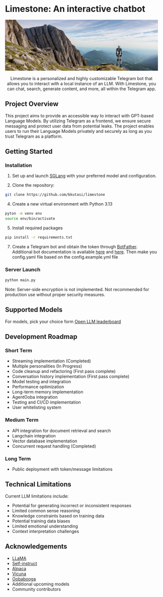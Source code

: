 # Limestone: An interactive chatbot

<center>

![banner](assets/banner.png)

Limestone is a personalized and highly customizable Telegram bot that allows you to interact with a local instance of an LLM. With Limestone, you can chat, search, generate content, and more, all within the Telegram app.

</center>

## Project Overview

This project aims to provide an accessible way to interact with GPT-based Language Models. By utilizing Telegram as a frontend, we ensure secure messaging and protect user data from potential leaks. The project enables users to run their Language Models privately and securely as long as you trust Telegram as a platform.

## Getting Started

### Installation

1. Set up and launch [SGLang](https://github.com/sgl-project/sglang) with your preferred model and configuration.

3. Clone the repository:
```bash
git clone https://github.com/bkutasi/limestone
```

4. Create a new virtual environment with Python 3.13
```bash	
pyton -m venv env
source env/bin/activate
```

5. Install required packages
```bash
pip install -r requirements.txt
```

7. Create a Telegram bot and obtain the token through [BotFather](https://telegram.me/BotFather). Additional bot documentation is available [here](https://core.telegram.org/bots#6-botfather) and [here](https://core.telegram.org/bots/tutorial). Then make you config.yaml file based on the config.example.yml file

### Server Launch

```bash
python main.py
```

Note: Server-side encryption is not implemented. Not recommended for production use without proper security measures.

## Supported Models

For models, pick your choice form [Open LLM leaderboard](https://huggingface.co/spaces/HuggingFaceH4/open_llm_leaderboard)

## Development Roadmap

### Short Term
- Streaming implementation (Completed)
- Multiple personalities (In Progress)
- Code cleanup and refactoring (First pass complete)
- Conversation history implementation (First pass complete)
- Model testing and integration
- Performance optimization
- Long-term memory implementation
- AgentOoba integration
- Testing and CI/CD implementation
- User whitelisting system

### Medium Term
- API integration for document retrieval and search
- Langchain integration
- Vector database implementation
- Concurrent request handling (Completed)

### Long Term
- Public deployment with token/message limitations

## Technical Limitations

Current LLM limitations include:
- Potential for generating incorrect or inconsistent responses
- Limited common sense reasoning
- Knowledge constraints based on training data
- Potential training data biases
- Limited emotional understanding
- Context interpretation challenges

## Acknowledgements

- [LLaMA](https://github.com/facebookresearch/llama)
- [Self-instruct](https://github.com/yizhongw/self-instruct)
- [Alpaca](https://github.com/tatsu-lab/stanford_alpaca)
- [Vicuna](https://github.com/lm-sys/FastChat)
- [Oobabooga](https://github.com/oobabooga)
- Additional upcoming models
- Community contributors
